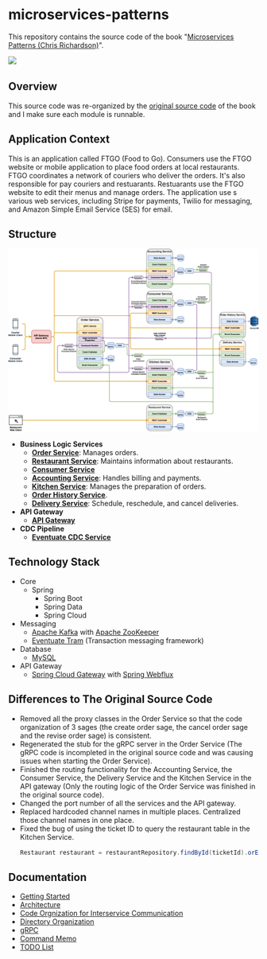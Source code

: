 # microservices-patterns

This repository contains the source code of the book "[Microservices Patterns (Chris Richardson)](https://www.manning.com/books/microservices-patterns)".

![](https://github.com/wuyichen24/microservices-patterns/blob/master/readme/pics/Richardson-MP-HI.png)

## Overview
This source code was re-organized by the [original source code](https://github.com/microservices-patterns/ftgo-application) of the book and I make sure each module is runnable.

## Application Context
This is an application called FTGO (Food to Go). Consumers use the FTGO website or mobile application to place food orders at local restaurants. FTGO coordinates a network of couriers who deliver the orders. It's also responsible for pay couriers and restuarants. Restuarants use the FTGO website to edit their menus and manage orders. The application use s various web services, including Stripe for payments, Twilio for messaging, and Amazon Simple Email Service (SES) for email.

## Structure
![](docs/diagrams/architecture.png)
- **Business Logic Services**
   - [**Order Service**](docs/services/order_service.md): Manages orders.
   - [**Restaurant Service**](docs/services/restaurant_service.md): Maintains information about restaurants.
   - [**Consumer Service**](docs/services/consumer_service.md)
   - [**Accounting Service**](docs/services/accounting_service.md): Handles billing and payments.
   - [**Kitchen Service**](docs/services/kitchen_service.md): Manages the preparation of orders.
   - [**Order History Service**](docs/services/order_history_service.md).
   - [**Delivery Service**](docs/services/delivery_service.md): Schedule, reschedule, and cancel deliveries.
- **API Gateway**
   - [**API Gateway**](docs/services/api_gateway.md)
- **CDC Pipeline**
   - [**Eventuate CDC Service**](docs/services/eventuate_cdc_service.md)

## Technology Stack
- Core
   - Spring
      - Spring Boot
      - Spring Data
      - Spring Cloud
- Messaging
   - [Apache Kafka](https://kafka.apache.org/) with [Apache ZooKeeper](https://zookeeper.apache.org/)
   - [Eventuate Tram](https://eventuate.io/abouteventuatetram.html) (Transaction messaging framework)
- Database
   - [MySQL](https://www.mysql.com/)
- API Gateway
   - [Spring Cloud Gateway](https://spring.io/projects/spring-cloud-gateway) with [Spring Webflux](https://docs.spring.io/spring/docs/current/spring-framework-reference/web-reactive.html)

## Differences to The Original Source Code
- Removed all the proxy classes in the Order Service so that the code organization of 3 sages (the create order sage, the cancel order sage and the revise order sage) is consistent.
- Regenerated the stub for the gRPC server in the Order Service (The gRPC code is incompleted in the original source code and was causing issues when starting the Order Service).
- Finished the routing functionality for the Accounting Service, the Consumer Service, the Delivery Service and the Kitchen Service in the API gateway (Only the routing logic of the Order Service was finished in the original source code).
- Changed the port number of all the services and the API gateway.
- Replaced hardcoded channel names in multiple places. Centralized those channel names in one place.
- Fixed the bug of using the ticket ID to query the restaurant table in the Kitchen Service.
  ```java
  Restaurant restaurant = restaurantRepository.findById(ticketId).orElseThrow(() -> new TicketNotFoundException(ticketId));
  ```

## Documentation
- [Getting Started](docs/getting_started.md)
- [Architecture](docs/architecture.md)
- [Code Orgnization for Interservice Communication](docs/code_orgnization_for_interservice_communication.md)
- [Directory Organization](docs/directory_organization.md)
- [gRPC](docs/grpc.md)
- [Command Memo](docs/command_memo.md)
- [TODO List](docs/todo.md)
